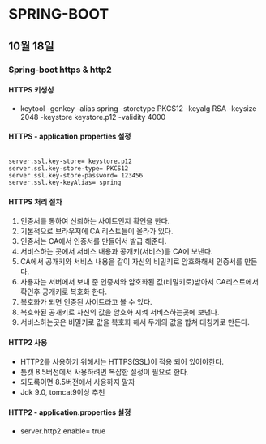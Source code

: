 # SPRING-BOOT

## 10월 18일

### Spring-boot https & http2

#### HTTPS 키생성
* keytool -genkey -alias spring -storetype PKCS12 -keyalg RSA -keysize 2048 -keystore keystore.p12 -validity 4000

#### HTTPS - application.properties 설정
<pre><code>
server.ssl.key-store= keystore.p12
server.ssl.key-store-type= PKCS12
server.ssl.key-store-password= 123456
server.ssl.key-keyAlias= spring
</pre></code>

#### HTTPS 처리 절차
1. 인증서를 통하여 신뢰하는 사이트인지 확인을 한다.
2. 기본적으로 브라우저에 CA 리스트들이 올라가 있다.
3. 인증서는 CA에서 인증서를 만들어서 발급 해준다.
4. 서비스하는 곳에서 서비스 내용과 공개키(서비스)를 CA에 보낸다.
5. CA에서 공개키와 서비스 내용을 같이 자신의 비밀키로 암호화해서 인증서를 만든다.
6. 사용자는 서버에서 보내 준 인증서와 암호화된 값(비밀키로)받아서 CA리스트에서 확인후 공개키로 복호화 한다.
7. 복호화가 되면 인증된 사이트라고 볼 수 있다.
8. 복호화된 공개키로 자신의 값을 암호화 시켜 서비스하는곳에 보낸다.
9. 서비스하는곳은 비밀키로 값을 복호화 해서 두개의 값을 합쳐 대칭키로 만든다.

#### HTTP2 사용
* HTTP2를 사용하기 위해서는 HTTPS(SSL)이 적용 되어 있어야한다.
* 톰캣 8.5버전에서 사용하려면 복잡한 설정이 필요로 한다.
* 되도록이면 8.5버전에서 사용하지 말자
* Jdk 9.0, tomcat9이상 추천

#### HTTP2 - application.properties 설정
* server.http2.enable= true

